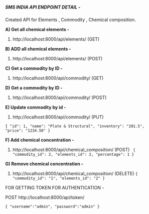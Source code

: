 ##### **SMS INDIA API ENDPOINT DETAIL -**

Created API for Elements , Commodity , Chemical composition.

**A) Get all chemical elements -** 

1) http://localhost:8000/api/elements/ (GET)

**B) ADD all chemical elements -** 

1) http://localhost:8000/api/elements/ (POST)

**C) Get a commodity by ID -** 

1) http://localhost:8000/api/commodity/ (GET)

**D) Get a commodity by ID -** 

1) http://localhost:8000/api/commodity/ (POST)


**E) Update commodity by id -** 
1) http://localhost:8000/api/commodity/ (PUT)

`{
 "id": 1,
 "name": "Plate & Structural",
 "inventory": "201.5",
 "price": "1234.50"
}`

**F) Add chemical concentration -**
1) http://localhost:8000/api/chemical_composition/ (POST)
`
 {
"commodity_id": 2,
"elements_id": 2,
"percentage": 1
}`


**G) Remove chemical concentration -**
1) http://localhost:8000/api/chemical_composition/ (DELETE)
`{
"commodity_id": "1",
"elements_id": "2"
}`



FOR GETTING TOKEN FOR AUTHENTICATION - 

POST http://localhost:8000/api/token/

`{
	"username":"admin",
	"password":"admin"
}`




